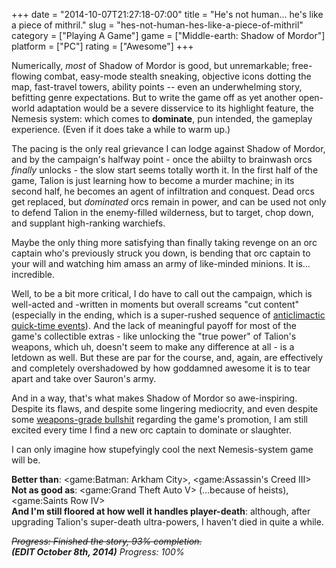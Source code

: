 +++
date = "2014-10-07T21:27:18-07:00"
title = "He's not human... he's like a piece of mithril."
slug = "hes-not-human-hes-like-a-piece-of-mithril"
category = ["Playing A Game"]
game = ["Middle-earth: Shadow of Mordor"]
platform = ["PC"]
rating = ["Awesome"]
+++

Numerically, <i>most</i> of Shadow of Mordor is good, but unremarkable; free-flowing combat, easy-mode stealth sneaking, objective icons dotting the map, fast-travel towers, ability points -- even an underwhelming story, befitting genre expectations.  But to write the game off as yet another open-world adaptation would be a severe disservice to its highlight feature, the Nemesis system: which comes to <b>dominate</b>, pun intended, the gameplay experience.  (Even if it does take a while to warm up.)

The pacing is the only real grievance I can lodge against Shadow of Mordor, and by the campaign's halfway point - once the abiilty to brainwash orcs <i>finally</i> unlocks - the slow start seems totally worth it.  In the first half of the game, Talion is just learning how to become a murder machine; in its second half, he becomes an agent of infiltration and conquest.  Dead orcs get replaced, but <i>dominated</i> orcs remain in power, and can be used not only to defend Talion in the enemy-filled wilderness, but to target, chop down, and supplant high-ranking warchiefs.

Maybe the only thing more satisfying than finally taking revenge on an orc captain who's previously struck you down, is bending that orc captain to your will and watching him amass an army of like-minded minions.  It is... incredible.

Well, to be a bit more critical, I do have to call out the campaign, which is well-acted and -written in moments but overall screams "cut content" (especially in the ending, which is a super-rushed sequence of [anticlimactic quick-time events](game:Wet)).  And the lack of meaningful payoff for most of the game's collectible extras - like unlocking the "true power" of Talion's weapons, which uh, doesn't seem to make any difference at all - is a letdown as well.  But these are par for the course, and, again, are effectively and completely overshadowed by how goddamned awesome it is to tear apart and take over Sauron's army.

And in a way, that's what makes Shadow of Mordor so awe-inspiring.  Despite its flaws, and despite some lingering mediocrity, and even despite some <a href="http://www.vg247.com/2014/10/07/shadow-of-mordor-promotion-under-fire/">weapons-grade bullshit</a> regarding the game's promotion, I am still excited every time I find a new orc captain to dominate or slaughter.

I can only imagine how stupefyingly cool the next Nemesis-system game will be.

<b>Better than</b>: <game:Batman: Arkham City>, <game:Assassin's Creed III>  
<b>Not as good as</b>: <game:Grand Theft Auto V> (...because of heists), <game:Saints Row IV>  
<b>And I'm still floored at how well it handles player-death</b>: although, after upgrading Talion's super-death ultra-powers, I haven't died in quite a while.

<s><i>Progress: Finished the story, 93% completion.</i></s>  
<i><b>(EDIT October 8th, 2014)</b> Progress: 100%</i>